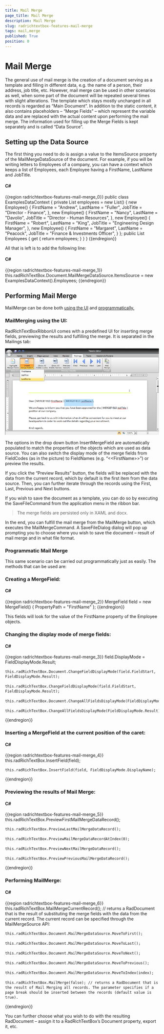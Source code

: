 ```yaml
---
title: Mail Merge
page_title: Mail Merge
description: Mail Merge
slug: radrichtextbox-features-mail-merge
tags: mail,merge
published: True
position: 0
---
```


# Mail Merge



The general use of mail merge is the creation of a document serving as a template and filling in different data, e.g. the name of a person, their address, job title, etc. However, mail merge can be used in other scenarios as well, when some part of the document will be repeated several times with slight alterations. The template which stays mostly unchanged in all records is regarded as “Main Document”. In addition to the static content, it also contains placeholders – “Merge Fields” – which represent the variable data and are replaced with the actual content upon performing the mail merge. The information used for filling up the Merge Fields is kept separately and is called “Data Source”.
      

## Setting up the Data Source

The first thing you need to do is assign a value to the ItemsSource property of the MailMergeDataSource of the document. For example, if you will be writing letters to Employees of a company, you can have a context which keeps a list of Employees, each Employee having a FirstName, LastName and JobTitle.

#### __C#__

{{region radrichtextbox-features-mail-merge_0}}
	public class ExamplesDataContext
    {
        private List<Employee> employees = new List<Employee>()
                    {
                        new Employee()
                        {
                            FirstName = "Andrew",
                            LastName = "Fuller", 
                            JobTitle = "Director - Finance",
                        }, 
                        new Employee()
                        {
                            FirstName = "Nancy",
                            LastName = "Davolio", 
                            JobTitle = "Director - Human Resources",
                        },
                        new Employee()
                        {
                            FirstName = "Robert",
                            LastName = "King", 
                            JobTitle = "Engineering Design Manager",
                        },
                        new Employee()
                        {
                            FirstName = "Margaret",
                            LastName = "Peacock", 
                            JobTitle = "Finance & Investments Officer",
                        }
                    };
        public List<Employee> Employees
        {
            get
            {
                return employees;
            } 
        }
    }
	{{endregion}}



All that is left is to add the following line:

#### __C#__

{{region radrichtextbox-features-mail-merge_1}}
	this.radRichTextBox.Document.MailMergeDataSource.ItemsSource = new ExamplesDataContext().Employees;
{{endregion}}



## Performing Mail Merge

MailMerge can be done both [using the UI](#mailmerging-using-the-ui) and [programmatically.](#programmatic-mail-merge)

### MailMerging using the UI:

RadRichTextBoxRibbonUI comes with a predefined UI for inserting merge fields, previewing the results and fulfilling the merge. It is separated in the Mailings tab: 

![](images/RadRichTextBox_Features_MailMerge.png)

The options in the drop down button InsertMergeField are automatically populated to match the properties of the objects which are used as data source. You can also switch the display mode of the merge fields from FieldCodes (as in the picture) to FieldNames (e.g. “&lt;&lt;FirstName&gt;&gt;”) or preview the results.
            

If you click the “Preview Results” button, the fields will be replaced with the data from the current record, which by default is the first item from the data source. Then, you can further iterate through the records using the First, Last, Previous and Next buttons.

If you wish to save the document as a template, you can do so by executing the SaveFileCommand from the application menu in the ribbon bar. 

>The merge fields are persisted only in XAML and docx.

In the end, you can fulfill the mail merge from the MailMerge button, which executes the MailMergeCommand. A SaveFileDialog dialog will pop up prompting you to choose where you wish to save the document – result of mail merge and in what file format. 



### Programmatic Mail Merge

This same scenario can be carried out programmatically just as easily. The methods that can be used are:
            

### Creating a MergeField:



#### __C#__

{{region radrichtextbox-features-mail-merge_2}}
	MergeField field = new MergeField() { PropertyPath = "FirstName" };
{{endregion}}



This fields will look for the value of the FirstName property of the Employee objects.

### Changing the display mode of merge fields:

#### __C#__

{{region radrichtextbox-features-mail-merge_3}}
	field.DisplayMode = FieldDisplayMode.Result; 
	
	this.radRichTextBox.Document.ChangeFieldDisplayMode(field.FieldStart, FieldDisplayMode.Result); 
	
	this.radRichTextBox.ChangeFieldDisplayMode(field.FieldStart, FieldDisplayMode.Result); 
	
	this.radRichTextBox.Document.ChangeAllFieldsDisplayMode(FieldDisplayMode.Result); 
	
	this.radRichTextBox.ChangeAllFieldsDisplayMode(FieldDisplayMode.Result);
{{endregion}}



### Inserting a MergeField at the current position of the caret:

#### __C#__

{{region radrichtextbox-features-mail-merge_4}}
	this.radRichTextBox.InsertField(field); 
	
	this.radRichTextBox.InsertField(field, FieldDisplayMode.DisplayName);
{{endregion}}



### Previewing the results of Mail Merge:

#### __C#__

{{region radrichtextbox-features-mail-merge_5}}
	this.radRichTextBox.PreviewFirstMailMergeDataRecord();
	
	this.radRichTextBox.PreviewLastMailMergeDataRecord();
	
	this.radRichTextBox.PreviewMailMergeDataRecordAtIndex(0);
	
	this.radRichTextBox.PreviewNextMailMergeDataRecord();
	
	this.radRichTextBox.PreviewPreviousMailMergeDataRecord();
{{endregion}}


### Performing MailMerge:

#### __C#__

{{region radrichtextbox-features-mail-merge_6}}
	this.radRichTextBox.MailMergeCurrentRecord(); // returns a RadDocument that is the result of substituting the merge fields with the data from the current record. The current record can be specified through the MailMergeSource API:</para>
	
	this.radRichTextBox.Document.MailMergeDataSource.MoveToFirst();
	
	this.radRichTextBox.Document.MailMergeDataSource.MoveToLast();
	
	this.radRichTextBox.Document.MailMergeDataSource.MoveToNext();
	
	this.radRichTextBox.Document.MailMergeDataSource.MoveToPrevious();
	
	this.radRichTextBox.Document.MailMergeDataSource.MoveToIndex(index);
	
	this.radRichTextBox.MailMerge(false); // returns a RadDocument that is the result of Mail Merging all records. The parameter specifies if a page break should be inserted between the records (default value is true).
{{endregion}}



You can further choose what you wish to do with the resulting RadDocument – assign it to a RadRichTextBox’s Document property, export it, etc.
